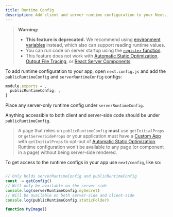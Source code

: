 ```yaml
---
title: Runtime Config
description: Add client and server runtime configuration to your Next.js app.
---
```


> **Warning:**
>
> - **This feature is deprecated.** We recommend using [environment variables](/docs/pages/guides/environment-variables) instead, which also can support reading runtime values.
> - You can run code on server startup using the [`register` function](/docs/app/guides/instrumentation).
> - This feature does not work with [Automatic Static Optimization](/docs/pages/building-your-application/rendering/automatic-static-optimization), [Output File Tracing](/docs/pages/api-reference/config/next-config-js/output#automatically-copying-traced-files), or [React Server Components](/docs/app/getting-started/server-and-client-components).

To add runtime configuration to your app, open `next.config.js` and add the `publicRuntimeConfig` and `serverRuntimeConfig` configs:

```js filename="next.config.js"
module.exports = ,
  publicRuntimeConfig: ,
}
```

Place any server-only runtime config under `serverRuntimeConfig`.

Anything accessible to both client and server-side code should be under `publicRuntimeConfig`.

> A page that relies on `publicRuntimeConfig` **must** use `getInitialProps` or `getServerSideProps` or your application must have a [Custom App](/docs/pages/building-your-application/routing/custom-app) with `getInitialProps` to opt-out of [Automatic Static Optimization](/docs/pages/building-your-application/rendering/automatic-static-optimization). Runtime configuration won't be available to any page (or component in a page) without being server-side rendered.

To get access to the runtime configs in your app use `next/config`, like so:

```jsx

// Only holds serverRuntimeConfig and publicRuntimeConfig
const  = getConfig()
// Will only be available on the server-side
console.log(serverRuntimeConfig.mySecret)
// Will be available on both server-side and client-side
console.log(publicRuntimeConfig.staticFolder)

function MyImage()

```
